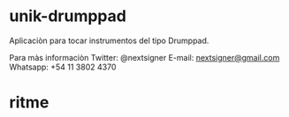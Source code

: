 # unik-drumppad

Aplicaciòn para tocar instrumentos del tipo Drumppad.

Para màs informaciòn
Twitter: @nextsigner
E-mail: nextsigner@gmail.com
Whatsapp: +54 11 3802 4370

# ritme
